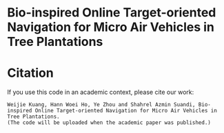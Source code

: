 # Bio-inspired Online Target-oriented Navigation for Micro Air Vehicles in Tree Plantations

# Citation
If you use this code in an academic context, please cite our work:
````
Weijie Kuang, Hann Woei Ho, Ye Zhou and Shahrel Azmin Suandi, Bio-inspired Online Target-oriented Navigation for Micro Air Vehicles in Tree Plantations.
(The code will be uploaded when the academic paper was published.)
````
